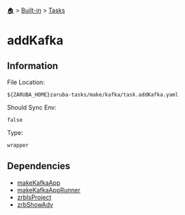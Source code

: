 <!--startTocHeader-->
[🏠](../../README.md) > [Built-in](../README.md) > [Tasks](README.md)
# addKafka
<!--endTocHeader-->


## Information

File Location:

    ${ZARUBA_HOME}zaruba-tasks/make/kafka/task.addKafka.yaml

Should Sync Env:

    false

Type:

    wrapper


## Dependencies

- [makeKafkaApp](make-kafka-app.md)
- [makeKafkaAppRunner](make-kafka-app-runner.md)
- [zrbIsProject](zrb-is-project.md)
- [zrbShowAdv](zrb-show-adv.md)



<!--startTocSubtopic-->

<!--endTocSubtopic-->